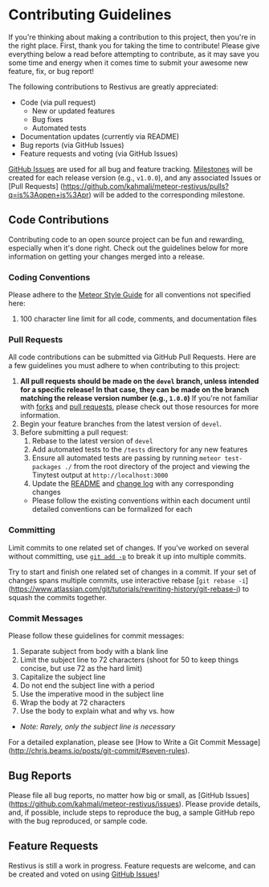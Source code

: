 # Contributing Guidelines

If you're thinking about making a contribution to this project, then you're in the right place.
First, thank you for taking the time to contribute! Please give everything below a read before
attempting to contribute, as it may save you some time and energy when it comes time to submit
your awesome new feature, fix, or bug report!

The following contributions to Restivus are greatly appreciated:
- Code (via pull request)
  - New or updated features
  - Bug fixes
  - Automated tests
- Documentation updates (currently via README)
- Bug reports (via GitHub Issues)
- Feature requests and voting (via GitHub Issues)

[GitHub Issues](https://github.com/kahmali/meteor-restivus/issues) are used for all bug and feature
tracking. [Milestones](https://github.com/kahmali/meteor-restivus/milestones) will be created for
each release version (e.g., `v1.0.0`), and any associated Issues or [Pull Requests]
(https://github.com/kahmali/meteor-restivus/pulls?q=is%3Aopen+is%3Apr) will be added to the
corresponding milestone.


## Code Contributions

Contributing code to an open source project can be fun and rewarding, especially when it's done
right. Check out the guidelines below for more information on getting your changes merged into a
release.

### Coding Conventions

Please adhere to the [Meteor Style Guide](https://github.com/meteor/meteor/wiki/Meteor-Style-Guide)
for all conventions not specified here:

1. 100 character line limit for all code, comments, and documentation files


### Pull Requests

All code contributions can be submitted via GitHub Pull Requests. Here are a few guidelines you
must adhere to when contributing to this project:

1. **All pull requests should be made on the `devel` branch, unless intended for a specific release!
   In that case, they can be made on the branch matching the release version number (e.g.,
   `1.0.0`)** If you're not familiar with [forks](https://help.github.com/articles/fork-a-repo/) and
   [pull requests](https://help.github.com/articles/using-pull-requests/), please check out those
   resources for more information.
1. Begin your feature branches from the latest version of `devel`.
1. Before submitting a pull request:
   1. Rebase to the latest version of `devel`
   1. Add automated tests to the `/tests` directory for any new features
   1. Ensure all automated tests are passing by running `meteor test-packages ./` from the root
      directory of the project and viewing the Tinytest output at `http://localhost:3000`
   1. Update the [README](https://github.com/kahmali/meteor-restivus/blob/devel/README.md) and
      [change log](https://github.com/kahmali/meteor-restivus/blob/devel/CHANGELOG.md) with any
      corresponding changes
     - Please follow the existing conventions within each document until detailed conventions can
       be formalized for each

### Committing

Limit commits to one related set of changes. If you’ve worked on several without committing, use
[`git add -p`](http://nuclearsquid.com/writings/git-add/) to break it up into multiple commits.

Try to start and finish one related set of changes in a commit. If your set of changes spans
multiple commits, use interactive rebase [`git rebase -i`]
(https://www.atlassian.com/git/tutorials/rewriting-history/git-rebase-i) to squash the commits
together.

### Commit Messages

Please follow these guidelines for commit messages:

1. Separate subject from body with a blank line
1. Limit the subject line to 72 characters (shoot for 50 to keep things concise, but use 72 as the
   hard limit)
1. Capitalize the subject line
1. Do not end the subject line with a period
1. Use the imperative mood in the subject line
1. Wrap the body at 72 characters
1. Use the body to explain what and why vs. how
  - _Note: Rarely, only the subject line is necessary_

For a detailed explanation, please see [How to Write a Git Commit Message]
(http://chris.beams.io/posts/git-commit/#seven-rules).


## Bug Reports

Please file all bug reports, no matter how big or small, as [GitHub Issues]
(https://github.com/kahmali/meteor-restivus/issues). Please provide details, and, if possible,
include steps to reproduce the bug, a sample GitHub repo with the bug reproduced, or sample code.


## Feature Requests

Restivus is still a work in progress. Feature requests are welcome, and can be created and voted on
using [GitHub Issues](https://github.com/kahmali/meteor-restivus/issues)!
